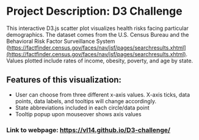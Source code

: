 # Project Description: D3 Challenge

This interactive D3.js scatter plot visualizes health risks facing particular demographics. The dataset comes from the U.S. Census Bureau and the Behavioral Risk Factor Surveillance System (https://factfinder.census.gov/faces/nav/jsf/pages/searchresults.xhtml](https://factfinder.census.gov/faces/nav/jsf/pages/searchresults.xhtml). Values plotted include rates of income, obesity, poverty, and age by state. 

## Features of this visualization:

* User can choose from three different x-axis values. X-axis ticks, data points, data labels, and tooltips will change accordingly.
* State abbreviations included in each circle/data point
* Tooltip popup upon mouseover shows axis values
  
### Link to webpage: https://vl14.github.io/D3-challenge/
